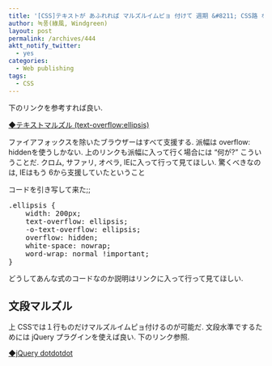 ```yaml
---
title: '[CSS]テキストが あふれれば マルズルイムピョ 付けて 週期 &#8211; CSS路 なるとは!'
author: 녹풍(綠風, Windgreen)
layout: post
permalink: /archives/444
aktt_notify_twitter:
  - yes
categories:
  - Web publishing
tags:
  - CSS
---
```

下のリンクを参考すれば良い.

[◆テキストマルズル (text-overflow:ellipsis)][1]

ファイアフォックスを除いたブラウザーはすべて支援する. 派幅は overflow: hiddenを使うしかない. 上のリンクも派幅に入って行く場合には &#8220;何が?&#8221; こういうことだ. クロム, サファリ, オペラ, IEに入って行って見てほしい. 驚くべきなのは, IEはもう 6から支援していたということ

コードを引き写して来た;;

<pre class="brush: css; gutter: true; first-line: 1">.ellipsis {
    width: 200px;
    text-overflow: ellipsis;
    -o-text-overflow: ellipsis;
    overflow: hidden;
    white-space: nowrap;
    word-wrap: normal !important;
}</pre>

どうしてあんな式のコードなのか説明はリンクに入って行って見てほしい.

## 文段マルズル

上 CSSでは１行ものだけマルズルイムピョ付けるのが可能だ. 文段水準でするためには jQuery プラグインを使えば良い. 下のリンク参照.

[◆jQuery dotdotdot][2]

 [1]: http://kyouyoum.cafe24.com/?p=75
 [2]: http://dotdotdot.frebsite.nl/